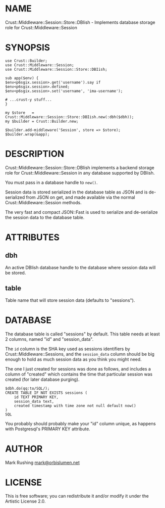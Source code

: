 # NAME

Crust::Middleware::Session::Store::DBIish - Implements database storage role for Crust::Middleware::Session

# SYNOPSIS

    use Crust::Builder;
    use Crust::Middleware::Session;
    use Crust::Middleware::Session::Store::DBIish;

    sub app($env) {
	$env<p6sgix.session>.get('username').say if $env<p6sgix.session>.defined;
	$env<p6sgix.session>.set('username', 'ima-username');

	# ...crust-y stuff...
    }

    my $store   = Crust::Middleware::Session::Store::DBIish.new(:dbh($dbh));
    my $builder = Crust::Builder.new;
    
    $builder.add-middleware('Session', store => $store);
    $builder.wrap(&app);

# DESCRIPTION
    
Crust::Middleware::Session::Store::DBIish implements a backend storage
role for Crust::Middleware::Session in any database supported by
DBIish.

You must pass in a database handle to `new()`.

Session data is stored serialized in the database table as JSON and is
de-serialized from JSON on get, and made available via the normal
Crust::Middleware::Session methods.

The very fast and compact JSON::Fast is used to serialize and
de-serialize the session data to the database table.

# ATTRIBUTES

## dbh

An active DBIish database handle to the database where session data
will be stored.

## table

Table name that will store session data (defaults to "sessions").

# DATABASE

The database table is called "sessions" by default. This table needs
at least 2 columns, named "id" and "session_data".

The `id` column is the SHA key used as sessions identifiers by
Crust::Middleware::Sessions, and the `session_data` column should
be big enough to hold as much session data as you think you might
need.

The one I just created for sessions was done as follows, and includes
a column of "created" which contains the time that particular session
was created (for later database purging).

    $dbh.do(qq:to/SQL/);
    CREATE TABLE IF NOT EXISTS sessions (
        id TEXT PRIMARY KEY,
        session_data text,
        created timestamp with time zone not null default now()
    )
    SQL

You probably should probably make your "id" column unique, as happens
with Postgresql's PRIMARY KEY attribute.

# AUTHOR

Mark Rushing <mark@orbislumen.net>

# LICENSE

This is free software; you can redistribute it and/or modify it under
the Artistic License 2.0.
